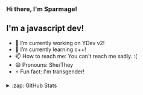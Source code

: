 ### Hi there, I'm Sparmage!


## I'm a javascript dev!


- 🔭 I’m currently working on YDev v2!
- 🌱 I’m currently learning c++!
- 📫 How to reach me: You can't reach me sadly. :(
- 😄 Pronouns: She/They
- ⚡ Fun fact: I'm transgender!
<details>
  <summary>:zap: GitHub Stats</summary>

  ![Sparmage's github stats](https://github-readme-stats.vercel.app/api?username=sparmage)
